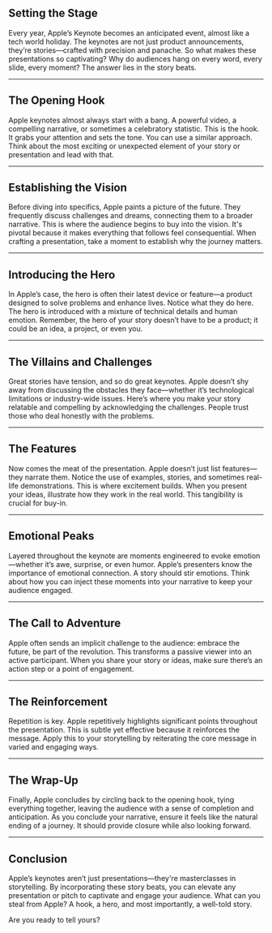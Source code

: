
## Setting the Stage

Every year, Apple’s Keynote becomes an anticipated event, almost like a tech world holiday. The keynotes are not just product announcements, they’re stories—crafted with precision and panache. So what makes these presentations so captivating? Why do audiences hang on every word, every slide, every moment? The answer lies in the story beats.

---

## The Opening Hook

Apple keynotes almost always start with a bang. A powerful video, a compelling narrative, or sometimes a celebratory statistic. This is the hook. It grabs your attention and sets the tone. You can use a similar approach. Think about the most exciting or unexpected element of your story or presentation and lead with that.

---

## Establishing the Vision

Before diving into specifics, Apple paints a picture of the future. They frequently discuss challenges and dreams, connecting them to a broader narrative. This is where the audience begins to buy into the vision. It's pivotal because it makes everything that follows feel consequential. When crafting a presentation, take a moment to establish why the journey matters.

---

## Introducing the Hero

In Apple’s case, the hero is often their latest device or feature—a product designed to solve problems and enhance lives. Notice what they do here. The hero is introduced with a mixture of technical details and human emotion. Remember, the hero of your story doesn’t have to be a product; it could be an idea, a project, or even you.

---

## The Villains and Challenges

Great stories have tension, and so do great keynotes. Apple doesn’t shy away from discussing the obstacles they face—whether it’s technological limitations or industry-wide issues. Here’s where you make your story relatable and compelling by acknowledging the challenges. People trust those who deal honestly with the problems.

---

## The Features

Now comes the meat of the presentation. Apple doesn’t just list features—they narrate them. Notice the use of examples, stories, and sometimes real-life demonstrations. This is where excitement builds. When you present your ideas, illustrate how they work in the real world. This tangibility is crucial for buy-in.

---

## Emotional Peaks

Layered throughout the keynote are moments engineered to evoke emotion—whether it’s awe, surprise, or even humor. Apple’s presenters know the importance of emotional connection. A story should stir emotions. Think about how you can inject these moments into your narrative to keep your audience engaged.

---

## The Call to Adventure

Apple often sends an implicit challenge to the audience: embrace the future, be part of the revolution. This transforms a passive viewer into an active participant. When you share your story or ideas, make sure there’s an action step or a point of engagement.

---

## The Reinforcement

Repetition is key. Apple repetitively highlights significant points throughout the presentation. This is subtle yet effective because it reinforces the message. Apply this to your storytelling by reiterating the core message in varied and engaging ways.

---

## The Wrap-Up

Finally, Apple concludes by circling back to the opening hook, tying everything together, leaving the audience with a sense of completion and anticipation. As you conclude your narrative, ensure it feels like the natural ending of a journey. It should provide closure while also looking forward.

---

## Conclusion

Apple’s keynotes aren’t just presentations—they're masterclasses in storytelling. By incorporating these story beats, you can elevate any presentation or pitch to captivate and engage your audience. What can you steal from Apple? A hook, a hero, and most importantly, a well-told story.

Are you ready to tell yours?